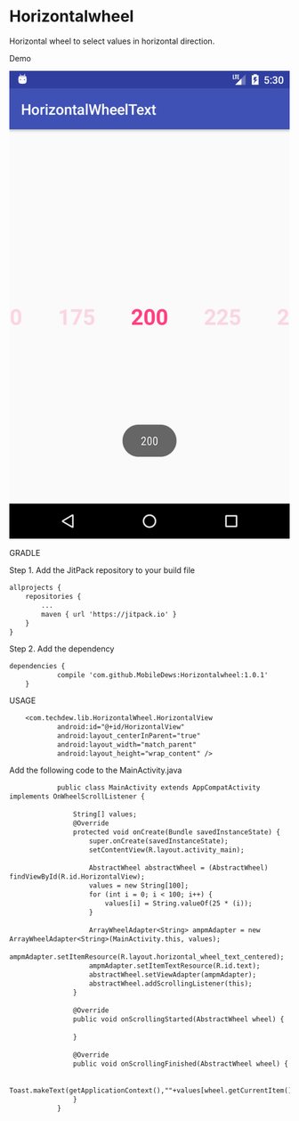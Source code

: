 # Horizontalwheel


Horizontal wheel to select values in horizontal direction.

Demo

![Alt text](https://github.com/MobileDews/Horizontalwheel/blob/master/horizontalwheel.png?raw=true "Optional Title")

GRADLE

Step 1. Add the JitPack repository to your build file


	allprojects {
		repositories {
			...
			maven { url 'https://jitpack.io' }
		}
	}
	
Step 2. Add the dependency
	
	dependencies {
    	        compile 'com.github.MobileDews:Horizontalwheel:1.0.1'
    	}
    	
    	
    	
USAGE
    	
    	<com.techdew.lib.HorizontalWheel.HorizontalView
                android:id="@+id/HorizontalView"
                android:layout_centerInParent="true"
                android:layout_width="match_parent"
                android:layout_height="wrap_content" />
                
                
 Add the following code to the MainActivity.java
                
                public class MainActivity extends AppCompatActivity implements OnWheelScrollListener {
                
                    String[] values;
                    @Override
                    protected void onCreate(Bundle savedInstanceState) {
                        super.onCreate(savedInstanceState);
                        setContentView(R.layout.activity_main);
                
                        AbstractWheel abstractWheel = (AbstractWheel) findViewById(R.id.HorizontalView);
                        values = new String[100];
                        for (int i = 0; i < 100; i++) {
                            values[i] = String.valueOf(25 * (i));
                        }
                
                        ArrayWheelAdapter<String> ampmAdapter = new ArrayWheelAdapter<String>(MainActivity.this, values);
                        ampmAdapter.setItemResource(R.layout.horizontal_wheel_text_centered);
                        ampmAdapter.setItemTextResource(R.id.text);
                        abstractWheel.setViewAdapter(ampmAdapter);
                        abstractWheel.addScrollingListener(this);
                    }
                
                    @Override
                    public void onScrollingStarted(AbstractWheel wheel) {
                
                    }
                
                    @Override
                    public void onScrollingFinished(AbstractWheel wheel) {
                
                        Toast.makeText(getApplicationContext(),""+values[wheel.getCurrentItem()],Toast.LENGTH_LONG).show();
                    }
                }
                

